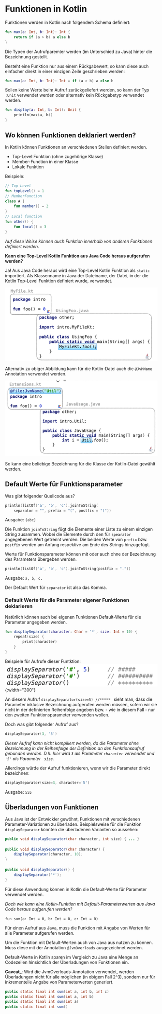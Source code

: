 # Funktionen in Kotlin

Funktionen werden in Kotlin nach folgendem Schema definiert:

```kotlin
fun max(a: Int, b: Int): Int {
    return if (a > b) a else b
}
```

Die Typen der Aufrufparemter werden (im Unterschied zu Java) hinter die Bezeichnung gestellt.

Besteht eine Funktion nur aus einem Rückgabewert, so kann diese auch einfacher direkt in einer einzigen Zeile geschrieben werden:
```kotlin
fun max(a: Int, b: Int): Int = if (a > b) a else b
```
Sollen keine Werte beim Aufruf zurückgeliefert werden, so kann der Typ ```:Unit``` verwendet werden oder alternativ kein Rückgabetyp verwendet werden.
```kotlin
fun display(a: Int, b: Int): Unit {
    println(max(a, b))
}
```

## Wo können Funktionen deklariert werden?
In Kotlin können Funktionen an verschiedenen Stellen definiert werden.

- Top-Level Funktion (ohne zugehörige Klasse)
- Member-Function in einer Klasse
- Lokale Funktion

Beispiele:
```kotlin
// Top Level
fun topLevel() = 1
// MemberFunction
class A {
    fun member() = 2
}
// Local function
fun other() {
    fun local() = 3
}
```
_Auf diese Weise können auch Funktion innerhalb von anderen Funktionen definiert werden._

__Kann eine Top-Level Kotlin Funktion aus Java Code heraus aufgerufen werden?__

Ja! Aus Java Code heraus wird eine Top-Level Kotlin Funktion als ```static``` importiert. Als Klassenname in Java der Dateiname, der Datei, in der die Kotlin Top-Level Funktion definiert wurde, verwendet.

![](assets/340_Funktionen_in_Kotlin-27159540.png)

Alternativ zu obiger Abbildung kann für die Kotlin-Datei auch die ```@JvMName``` Annotation verwendet werden.

![](assets/340_Funktionen_in_Kotlin-7c298f66.png)

So kann eine beliebige Bezeichnung für die Klasse der Kotlin-Datei gewählt werden.

## Default Werte für Funktionsparameter

Was gibt folgender Quellcode aus?
```kotlin
println(listOf('a', 'b', 'c').joinToString(
    separator = "", prefix = "(", postfix = ")"))
```
Ausgabe: ```(abc)```

Die Funktion ```joinToString``` fügt die Elemente einer Liste zu einem einzigen String zusammen. Wobei die Elemente durch den für ```spearator``` angegebenen Wert getrennt werden. Die beiden Werte von ```prefix``` bzw. ```postfix``` werden am Anfang respektive am Ende des Strings hinzugefügt.

Werte für Funktionsparameter können mit oder auch ohne der Bezeichnung des Parameters übergeben werden.

```kotlin
println(listOf('a', 'b', 'c').joinToString(postfix = "."))
```
Ausgabe: ```a, b, c.```

Der Default Wert für ```separator``` ist also das Komma.

### Default Werte für die Parameter eigener Funktionen deklarieren
Natürlich können auch bei eigenen Funktionen Default-Werte für die Parameter angegeben werden.
```kotlin
fun displaySeparator(character: Char = '*', size: Int = 10) {
    repeat(size) {
        print(character)
    }
}
```
Beispiele für Aufrufe dieser Funtktion:
![](assets/340_Funktionen_in_Kotlin-02529172.png){:width="300"}

An diesem Aufruf ```displaySeparator(size=5) //***** ``` sieht man, dass die Parameter inklusive Bezeichnung aufgerufen werden müssen, sofern wir sie nicht in der definierten Reihenfolge angeben bzw. - wie in diesem Fall - nur den zweiten Funktionsparameter verwenden wollen.

Doch was gibt folgender Aufruf aus?
```Kotlin
displaySeparator(3, '5')
```

_Dieser Aufruf kann nicht kompiliert werden, da die Parameter ohne Bezeichnung in der Reihenfolge der Definition an den Funktionsaufruf gebunden werden. D.h. hier wird ```3``` als Parameter ```character``` verwendet und ```'5'``` als Parameter ``` size```._

Allerdings würde der Aufruf funktionieren, wenn wir die Parameter direkt bezeichnen:

```Kotlin
displaySeparator(size=3, character='5')
```
Ausgabe: ```555```


## Überladungen von Funktionen
Aus Java ist der Entwickler gewöhnt, Funktionen mit verschiedenen Parameter-Variationen zu überladen. Beispielsweise für die Funktion ```displaySeparator``` könnten die überladenen Varianten so aussehen:

```java
public void displaySeparator(char character, int size) { ... }

public void displaySeparator(char character) {
    displaySeparator(character, 10);
}

public void displaySeparator() {
    displaySeparator('*');
}
```
Für diese Anwendung können in Kotlin die Default-Werte für Parameter verwendet werden.

_Doch wie kann eine Kotlin-Funktion mit Default-Parameterwerten aus Java Code heraus aufgerufen werden?_

```fun sum(a: Int = 0, b: Int = 0, c: Int = 0)```

Für einen Aufruf aus Java, muss die Funktion mit Angabe von Werten für alle Parameter aufgerufen werden.

Um die Funktion mit Default-Werten auch von Java aus nutzen zu können. Muss diese mit der Annotation ```@JvmOverloads``` ausgezeichnet werden.

Default-Werte in Kotlin sparen im Vergleich zu Java eine Menge an Codezeilen hinsichtlich der Überladungen von Funktionen ein.

__Caveat___: Wird die JvmOverloads-Annotation verwendet, werden Überladungen nicht für alle möglichen (in obigem Fall 2^3), sondern nur für inkrementelle Angabe von Parameterwerten generiert.

```java
public static final int sum(int a, int b, int c)
public static final int sum(int a, int b)
public static final int sum(int a)
public static final int sum()
```
